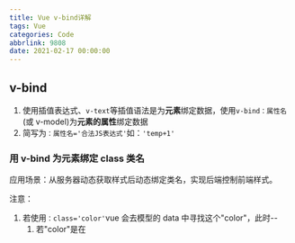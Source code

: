```yaml
---
title: Vue v-bind详解
tags: Vue
categories: Code
abbrlink: 9808
date: 2021-02-17 00:00:00
---
```



## v-bind

1. 使用插值表达式、`v-text`等插值语法是为**元素**绑定数据，使用`v-bind：属性名`(或 v-model)为**元素的属性**绑定数据
2. 简写为`：属性名='合法JS表达式'`如：`'temp+1'`

### 用 v-bind 为元素绑定 class 类名
<!-- more -->

应用场景：从服务器动态获取样式后动态绑定类名，实现后端控制前端样式。

注意：

1. 若使用`：class='color'`vue 会去模型的 data 中寻找这个"color"，此时--
   1. 若"color"是在<style>标签内的 css 样式类，会找不到。
   2. 若"color"是在 data 中的对象，如：

```plain
:class="['font',{'color':false}]"
```

      或`:class="obj"`

```javascript
  obj : {
    'font' : true,
    'color' : true,
    'bk-color' : false
    } //表示font、color样式类生效，bk-color不生效
      //注意类名也要用单引号括起来
```

则可控制样式是否生效

1. 若使用`：class="['color','font','bk']"`vue 会去<style>标签内寻找这几个样式类
2. 使用`v-bind`+三目运算符实现按需绑定类名--

```plain
：class="['color',flag ? 'bk1' : 'bk2']"
```

当 flag 为 true，绑定类名 bk1，否则绑定 bk2

### 用 v-bind 为元素绑定 style 样式

1. 将**样式代码(对象)**赋值给 style，但要注意 value 要加引号，样式名若含横杠"-"，也要加引号，如

`：style="{color : 'red'，'font-size': '100px'}`

2. 也可以对象的形式，将样式写在模型的 data 里，键、值都加引号：

`：style="obj"`或`：style="[obj1,obj2]"`(当绑定多个样式对象，放到数组中即可)

```javascript
obj: {
      'font-size': '100px',
      'color': 'red',
    },
```
